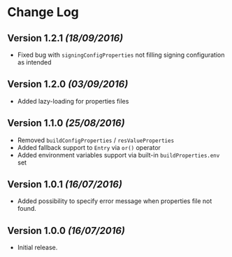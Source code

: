 Change Log
==========

Version 1.2.1 *(18/09/2016)*
----------------------------

- Fixed bug with `signingConfigProperties` not filling signing configuration
 as intended

Version 1.2.0 *(03/09/2016)*
----------------------------

- Added lazy-loading for properties files

Version 1.1.0 *(25/08/2016)*
----------------------------

- Removed `buildConfigProperties` / `resValueProperties`
- Added fallback support to `Entry` via `or()` operator
- Added environment variables support via built-in `buildProperties.env` set


Version 1.0.1 *(16/07/2016)*
----------------------------

- Added possibility to specify error message when properties file not found.


Version 1.0.0 *(16/07/2016)*
----------------------------

- Initial release.
